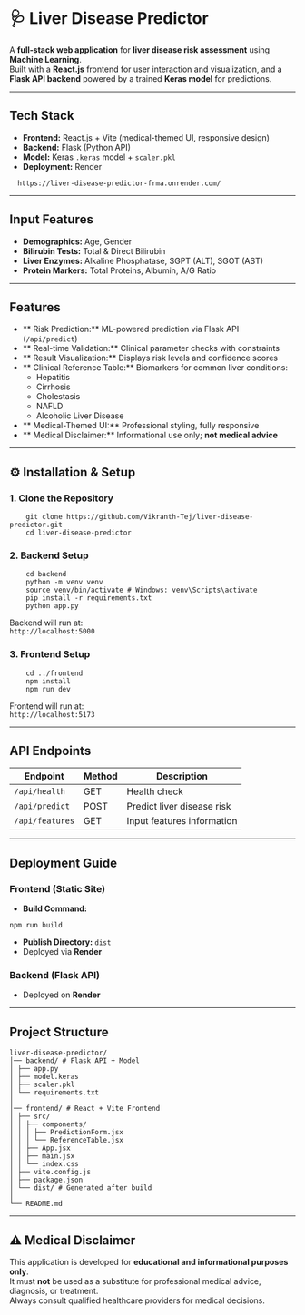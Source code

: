 # 🩺 Liver Disease Predictor

A **full‑stack web application** for **liver disease risk assessment** using **Machine Learning**.  
Built with a **React.js** frontend for user interaction and visualization, and a **Flask API backend** powered by a trained **Keras model** for predictions.

---

##  Tech Stack
- **Frontend:** React.js + Vite (medical-themed UI, responsive design)  
- **Backend:** Flask (Python API)  
- **Model:** Keras `.keras` model + `scaler.pkl`  
- **Deployment:** Render 
  
```
  https://liver-disease-predictor-frma.onrender.com/
```
---

##  Input Features
- **Demographics:** Age, Gender  
- **Bilirubin Tests:** Total & Direct Bilirubin  
- **Liver Enzymes:** Alkaline Phosphatase, SGPT (ALT), SGOT (AST)  
- **Protein Markers:** Total Proteins, Albumin, A/G Ratio  

---

##  Features
- ** Risk Prediction:** ML-powered prediction via Flask API (`/api/predict`)  
- ** Real-time Validation:** Clinical parameter checks with constraints  
- ** Result Visualization:** Displays risk levels and confidence scores  
- ** Clinical Reference Table:** Biomarkers for common liver conditions:  
  - Hepatitis  
  - Cirrhosis  
  - Cholestasis  
  - NAFLD  
  - Alcoholic Liver Disease  
- ** Medical-Themed UI:** Professional styling, fully responsive  
- ** Medical Disclaimer:** Informational use only; **not medical advice**  

---

## ⚙️ Installation & Setup

### 1. Clone the Repository
```
    git clone https://github.com/Vikranth-Tej/liver-disease-predictor.git
    cd liver-disease-predictor
```

### 2. Backend Setup
```
    cd backend
    python -m venv venv
    source venv/bin/activate # Windows: venv\Scripts\activate
    pip install -r requirements.txt
    python app.py

```
Backend will run at:  
 `http://localhost:5000`

### 3. Frontend Setup
```
    cd ../frontend
    npm install
    npm run dev

```

Frontend will run at:  
 `http://localhost:5173`

---

##  API Endpoints

| Endpoint        | Method | Description                  |
|-----------------|--------|------------------------------|
| `/api/health`   | GET    | Health check                 |
| `/api/predict`  | POST   | Predict liver disease risk   |
| `/api/features` | GET    | Input features information   |

---

##  Deployment Guide

### Frontend (Static Site)
- **Build Command:**  
```
npm run build
```
- **Publish Directory:** `dist`  
- Deployed via **Render**

### Backend (Flask API)
- Deployed on **Render**


---

##  Project Structure
```
liver-disease-predictor/
│── backend/ # Flask API + Model
│ ├── app.py
│ ├── model.keras
│ ├── scaler.pkl
│ └── requirements.txt
│
│── frontend/ # React + Vite Frontend
│ ├── src/
│ │ ├── components/
│ │ │ ├── PredictionForm.jsx
│ │ │ └── ReferenceTable.jsx
│ │ ├── App.jsx
│ │ ├── main.jsx
│ │ └── index.css
│ ├── vite.config.js
│ ├── package.json
│ └── dist/ # Generated after build
│
└── README.md

```
---

## ⚠️ Medical Disclaimer
This application is developed for **educational and informational purposes only**.  
It must **not** be used as a substitute for professional medical advice, diagnosis, or treatment.  
Always consult qualified healthcare providers for medical decisions.



